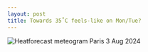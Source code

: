 ```yaml
---
layout: post
title: Towards 35˚C feels-like on Mon/Tue?
---
```


![Heatforecast meteogram Paris 3 Aug 2024](https://heatforecast.github.io/images/paris_2024080300.png)